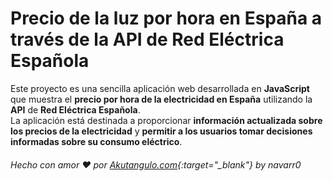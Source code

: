 # Precio de la luz por hora en España a través de la API de Red Eléctrica Española
Este proyecto es una sencilla aplicación web desarrollada en __JavaScript__ que muestra el **precio por hora de la electricidad en España** utilizando la __API__ de **Red Eléctrica Española**. <br>
La aplicación está destinada a proporcionar **información actualizada sobre los precios de la electricidad** y **permitir a los usuarios tomar decisiones informadas sobre su consumo eléctrico**. <br>
###### Hecho con amor :heart: por [Akutangulo.com](http://akutangulo.com/ "Akutangulo.com"){:target="_blank"} by navarr0
